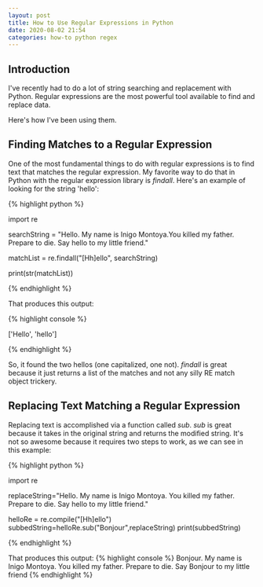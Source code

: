 ```yaml
---
layout: post
title: How to Use Regular Expressions in Python
date: 2020-08-02 21:54
categories: how-to python regex
---
```


## Introduction ##

I've recently had to do a lot of string searching and replacement with Python. Regular expressions are the most
powerful tool available to find and replace data. 

Here's how I've been using them.

## Finding Matches to a Regular Expression ##

One of the most fundamental things to do with regular expressions is to find text that matches the regular 
expression. My favorite way to do that in Python with the regular expression library is *findall*. Here's an
example of looking for the string 'hello':

{% highlight python %}

import re

searchString = "Hello. My name is Inigo Montoya.You killed my father. Prepare to die. Say hello to my little friend."

matchList = re.findall("[Hh]ello", searchString)

print(str(matchList))

{% endhighlight %}

That produces this output:

{% highlight console %}

['Hello', 'hello']

{% endhighlight %}

So, it found the two hellos (one capitalized, one not). *findall* is great because it just returns a list of the 
matches and not any silly RE match object trickery.

## Replacing Text Matching a Regular Expression ##

Replacing text is accomplished via a function called *sub*. *sub* is great because it takes in the original string
and returns the modified string. It's not so awesome because it requires two steps to work, as we can see in this
example:

{% highlight python %}

import re

replaceString="Hello. My name is Inigo Montoya. You killed my father. Prepare to die. Say hello to my little friend."

helloRe = re.compile("[Hh]ello")
subbedString=helloRe.sub("Bonjour",replaceString)
print(subbedString)

{% endhighlight %}

That produces this output:
{% highlight console %}
Bonjour. My name is Inigo Montoya. You killed my father. Prepare to die. Say Bonjour to my little friend
{% endhighlight %}


